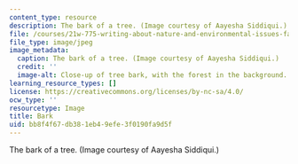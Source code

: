 ```yaml
---
content_type: resource
description: The bark of a tree. (Image courtesy of Aayesha Siddiqui.)
file: /courses/21w-775-writing-about-nature-and-environmental-issues-fall-2006/bb8f4f67db381eb49efe3f0190fa9d5f_21w-775f06-th.jpg
file_type: image/jpeg
image_metadata:
  caption: The bark of a tree. (Image courtesy of Aayesha Siddiqui.)
  credit: ''
  image-alt: Close-up of tree bark, with the forest in the background.
learning_resource_types: []
license: https://creativecommons.org/licenses/by-nc-sa/4.0/
ocw_type: ''
resourcetype: Image
title: Bark
uid: bb8f4f67-db38-1eb4-9efe-3f0190fa9d5f
---
```

The bark of a tree. (Image courtesy of Aayesha Siddiqui.)